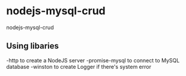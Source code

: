 # nodejs-mysql-crud
nodejs-mysql-crud

## Using libaries
-http to create a NodeJS server
-promise-mysql to connect to MySQL database
-winston to create Logger if there's system error